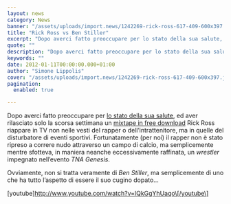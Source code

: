 ```yaml
---
layout: news
category: News
banner: "/assets/uploads/import.news/1242269-rick-ross-617-409-600x397.jpg"
title: "Rick Ross vs Ben Stiller"
excerpt: "Dopo averci fatto preoccupare per lo stato della sua salute, ed aver rilasciato solo la scorsa settimana un mixtape in free download Rick Ross riappare in TV non nelle vesti del rapper o dell’intrattenitore, ma in quelle del disturbatore di eventi sportivi. Fortunatamente (per noi) il rapper non è stato ripreso a correre nudo attraverso [&hellip"
quote: ""
description: "Dopo averci fatto preoccupare per lo stato della sua salute, ed aver rilasciato solo la scorsa settimana un mixtape in free download Rick Ross riappare in TV non nelle vesti del rapper o dell’intrattenitore, ma in quelle del disturbatore di eventi sportivi. Fortunatamente (per noi) il rapper non è stato ripreso a correre nudo attraverso [&hellip"
keywords: ""
date: 2012-01-11T00:00:00.000+01:00
author: "Simone Lippolis"
cover: "/assets/uploads/import.news/1242269-rick-ross-617-409-600x397.jpg"
pagination:
  enabled: true

---
```


Dopo averci fatto preoccupare per [lo stato della sua salute](https://hotmc.com/rick-ross-ricoverato-durgenza-in-ospedale-sconosciute-le-cause-del-malore/ "Rick Ross ricoverato d’urgenza in ospedale, sconosciute le cause del malore"), ed aver rilasciato solo la scorsa settimana un [mixtape in free download](https://hotmc.com/rick-ross-in-uscita-mixtape-in-free-download-lalbum-ancora-fermo-al-palo/ "Rick Ross: in uscita mixtape in free download, l’album ancora fermo al palo") Rick Ross riappare in TV non nelle vesti del rapper o dell’intrattenitore, ma in quelle del disturbatore di eventi sportivi. Fortunatamente (per noi) il rapper non è stato ripreso a correre nudo attraverso un campo di calcio, ma semplicemente mentre sfotteva, in maniera neanche eccessivamente raffinata, un _wrestler_ impegnato nell’evento _TNA Genesis_.

Ovviamente, non si tratta veramente di _Ben Stiller_, ma semplicemente di uno che ha tutto l’aspetto di essere il suo cugino dopato…

\[youtube\]http://www.youtube.com/watch?v=lQkGgYhUaqo\[/youtube\]